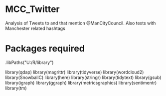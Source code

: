# MCC_Twitter
Analysis of Tweets to and that mention @ManCityCouncil. Also texts with Manchester related hashtags

# Packages required
.libPaths("U:/R/library")

library(qdap)
library(magrittr)
library(tidyverse)
library(wordcloud2)
library(SnowballC)
library(here)
library(stringr)
library(tidytext)
library(gsub)
library(igraph)
library(ggraph)
library(metricsgraphics)
library(sentimentr)
library(tm)


